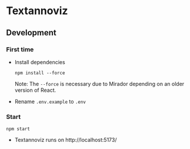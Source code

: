 # Textannoviz

## Development

### First time

- Install dependencies
  ```
  npm install --force
  ```
  
  Note: The `--force` is necessary due to Mirador depending on an older version of React.

- Rename `.env.example` to `.env`
  

### Start
```
npm start
```
- Textannoviz runs on http://localhost:5173/
